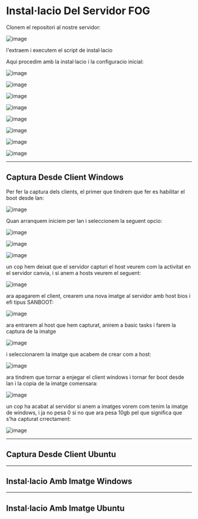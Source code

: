 # Instal·lacio Del Servidor FOG # 

Clonem el repositori al nostre servidor:

![image](https://github.com/EricOrtegaGi/MP01-ServidorFOG/assets/114953110/b5d7d163-1788-4293-aa87-1040305ae56d)

l'extraem i executem el script de instal·lacio

Aqui procedim amb la instal·lacio i la configuracio inicial:

![image](https://github.com/EricOrtegaGi/MP01-ServidorFOG/assets/114953110/f9443256-932f-4e0a-a18d-fcf8e6467cbc)

![image](https://github.com/EricOrtegaGi/MP01-ServidorFOG/assets/114953110/ee44d438-2046-4bf1-a91c-d9b9e0e534ab)

![image](https://github.com/EricOrtegaGi/MP01-ServidorFOG/assets/114953110/aa090494-9f56-4315-9bd8-d8424a808f16)

![image](https://github.com/EricOrtegaGi/MP01-ServidorFOG/assets/114953110/9bebf6b6-87c2-4bc7-ba6c-4f0d70375f5f)

![image](https://github.com/EricOrtegaGi/MP01-ServidorFOG/assets/114953110/1e1eb3a6-8b96-43bd-8409-fae34b7101c1)

![image](https://github.com/EricOrtegaGi/MP01-ServidorFOG/assets/114953110/2968c7c3-f044-48fd-abe5-1bf531e435a8)

![image](https://github.com/EricOrtegaGi/MP01-ServidorFOG/assets/114953110/a3d77e9b-15c1-4912-a12c-c6cc361a6434)

![image](https://github.com/EricOrtegaGi/MP01-ServidorFOG/assets/114953110/c1251783-40ab-4f84-92ac-5ea4642e2148)


---

## Captura Desde Client Windows ##


Per fer la captura dels clients, el primer que tindrem que fer es habilitar el boot desde lan: 

![image](https://github.com/EricOrtegaGi/MP01-ServidorFOG/assets/114953110/b78cfa9d-4d93-4f33-abdb-21655cc989b5)

Quan arranquem iniciem per lan i seleccionem la seguent opcio:

![image](https://github.com/EricOrtegaGi/MP01-ServidorFOG/assets/114953110/5be4d070-635b-4721-b5fe-6ab2900b2d35)

![image](https://github.com/EricOrtegaGi/MP01-ServidorFOG/assets/114953110/5ff43ec4-e2c1-44c2-ae00-711267c0a2b2)

![image](https://github.com/EricOrtegaGi/MP01-ServidorFOG/assets/114953110/f58764b7-5196-48cc-b4c8-37fefbb3536b)

un cop hem deixat que el servidor capturi el host veurem com la activitat en el servidor canvia, i si anem a hosts veurem el seguent:

![image](https://github.com/EricOrtegaGi/MP01-ServidorFOG/assets/114953110/72d9c94e-a4c3-4836-980a-eb5d063b7243)

ara apagarem el client, crearem una nova imatge al servidor amb host bios i efi tipus SANBOOT: 

![image](https://github.com/EricOrtegaGi/MP01-ServidorFOG/assets/114953110/6b05754d-c2c0-412d-b9a3-6239f9e05b42)

ara entrarem al host que hem capturat, anirem a basic tasks i farem la captura de la imatge

![image](https://github.com/EricOrtegaGi/MP01-ServidorFOG/assets/114953110/58727930-66a5-404e-97b8-200df204e970)

i seleccionarem la imatge que acabem de crear com a host:

![image](https://github.com/EricOrtegaGi/MP01-ServidorFOG/assets/114953110/fcd143ad-d79a-4660-9c1c-33ee9bf0cf5c)

ara tindrem que tornar a enjegar el client windows i tornar fer boot desde lan i la copia de la imatge comensara: 

![image](https://github.com/EricOrtegaGi/MP01-ServidorFOG/assets/114953110/64566a59-af14-4c46-9c46-5e7298eb9a86)

un cop ha acabat al servidor si anem a imatges vorem com tenim la imatge de windows, i ja no pesa 0 si no que ara pesa 10gb pel que significa que s'ha capturat crrectament:

![image](https://github.com/EricOrtegaGi/MP01-ServidorFOG/assets/114953110/3b360975-7aec-4422-8408-48aadcb35122)





---

## Captura Desde Client Ubuntu ##

---

## Instal·lacio Amb Imatge Windows ##

---

## Instal·lacio Amb Imatge Ubuntu ##
